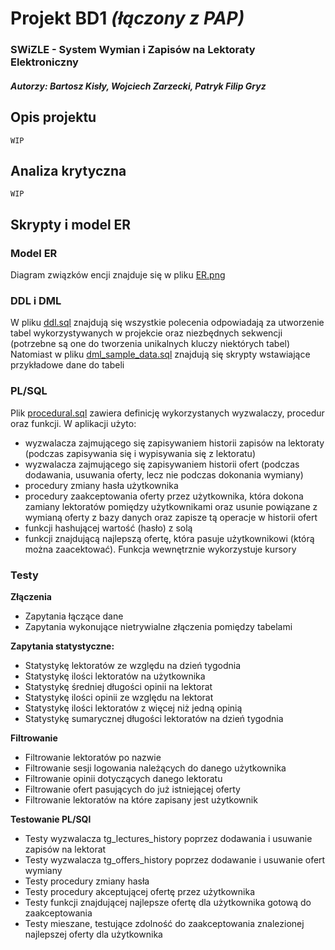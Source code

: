 # Projekt BD1 *(łączony z PAP)*

### SWiZLE - System Wymian i Zapisów na Lektoraty Elektroniczny

##### Autorzy: Bartosz Kisły, Wojciech Zarzecki, Patryk Filip Gryz

## Opis projektu

```WIP```

## Analiza krytyczna

```WIP```

## Skrypty i model ER

### Model ER

Diagram związków encji znajduje się w pliku [ER.png](ER.png)

### DDL i DML

W pliku [ddl.sql](ddl.sql) znajdują się wszystkie polecenia odpowiadają za utworzenie tabel
wykorzystywanych w projekcie oraz niezbędnych sekwencji (potrzebne są one do tworzenia unikalnych kluczy niektórych
tabel)
Natomiast w pliku [dml_sample_data.sql](dml_sample_data.sql) znajdują się skrypty wstawiające przykładowe dane do tabeli

### PL/SQL

Plik [procedural.sql](procedural.sql) zawiera definicję wykorzystanych wyzwalaczy, procedur oraz funkcji. W aplikacji
użyto:

- wyzwalacza zajmującego się zapisywaniem historii zapisów na lektoraty (podczas zapisywania się i wypisywania się z
  lektoratu)
- wyzwalacza zajmującego się zapisywaniem historii ofert (podczas dodawania, usuwania oferty, lecz nie podczas dokonania
  wymiany)
- procedury zmiany hasła użytkownika
- procedury zaakceptowania oferty przez użytkownika, która dokona zamiany lektoratów pomiędzy użytkownikami oraz usunie
  powiązane z wymianą oferty z bazy danych oraz zapisze tą operacje w historii ofert
- funkcji hashującej wartość (hasło) z solą
- funkcji znajdującą najlepszą ofertę, która pasuje użytkownikowi (którą można zaacektować). Funkcja wewnętrznie
  wykorzystuje kursory

### Testy

**Złączenia**

- Zapytania łączące dane
- Zapytania wykonujące nietrywialne złączenia pomiędzy tabelami

**Zapytania statystyczne:**

- Statystykę lektoratów ze względu na dzień tygodnia
- Statystykę ilości lektoratów na użytkownika
- Statystykę średniej długości opinii na lektorat
- Statystykę ilości opinii ze względu na lektorat
- Statystykę ilości lektoratów z więcej niż jedną opinią
- Statystykę sumarycznej długości lektoratów na dzień tygodnia

**Filtrowanie**

- Filtrowanie lektoratów po nazwie
- Filtrowanie sesji logowania należących do danego użytkownika
- Filtrowanie opinii dotyczących danego lektoratu
- Filtrowanie ofert pasujących do już istniejącej oferty
- Filtrowanie lektoratów na które zapisany jest użytkownik

**Testowanie PL/SQl**

- Testy wyzwalacza tg_lectures_history poprzez dodawania i usuwanie zapisów na lektorat
- Testy wyzwalacza tg_offers_history poprzez dodawanie i usuwanie ofert wymiany
- Testy procedury zmiany hasła
- Testy procedury akceptującej ofertę przez użytkownika
- Testy funkcji znajdującej najlepsze ofertę dla użytkownika gotową do zaakceptowania
- Testy mieszane, testujące zdolność do zaakceptowania znalezionej najlepszej oferty dla użytkownika